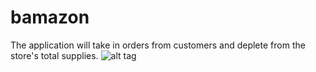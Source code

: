 # bamazon
The application will take in orders from customers and deplete from the store's total supplies.
![alt tag](src://img/1.png)